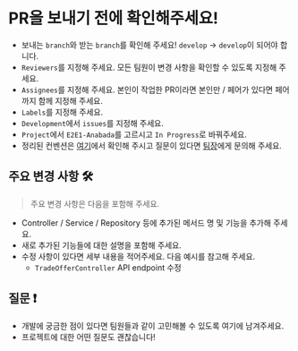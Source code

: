 # PR을 보내기 전에 확인해주세요!
* 보내는 ``branch``와 받는 ``branch``를 확인해 주세요! ``develop`` -> ``develop``이 되어야 합니다.
* ``Reviewers``를 지정해 주세요. 모든 팀원이 변경 사항을 확인할 수 있도록 지정해 주세요.
* ``Assignees``를 지정해 주세요. 본인이 작업한 PR이라면 본인만 / 페어가 있다면 페어까지 함께 지정해 주세요.
* ``Labels``를 지정해 주세요.
* ``Development``에서 ``issues``를 지정해 주세요.
* ``Project``에서 ``E2E1-Anabada``를 고르시고 ``In Progress``로 바꿔주세요.
* 정리된 컨벤션은 [여기](https://www.notion.so/c128f93c878247698d9b4d2c5a65ffe2?pvs=4)에서 확인해 주시고 질문이 있다면 [팀장](mailto:isevouofficial@gmail.com)에게 문의해 주세요.


## 주요 변경 사항 🛠️
> 주요 변경 사항은 다음을 포함해 주세요.
* Controller / Service / Repository 등에 추가된 메서드 명 및 기능을 추가해 주세요.
* 새로 추가된 기능들에 대한 설명을 포함해 주세요.
* 수정 사항이 있다면 세부 내용을 적어주세요. 다음 예시를 참고해 주세요.
  * ``TradeOfferController`` API endpoint 수정

## 질문 ❗
* 개발에 궁금한 점이 있다면 팀원들과 같이 고민해볼 수 있도록 여기에 남겨주세요.
* 프로젝트에 대한 어떤 질문도 괜찮습니다! 
